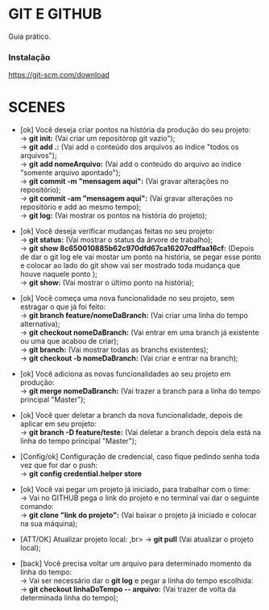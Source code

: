 # GIT E GITHUB

Guia prático.

### Instalação

https://git-scm.com/download

# SCENES

- [ok] Você deseja criar pontos na história da produção do seu projeto:<br>
    -> <strong>git init:</strong> (Vai criar um repositórop git vazio"); <br> 
    -> <strong>git add .:</strong> (Vai add o conteúdo dos arquivos ao índice "todos os arquivos");<br>
    -> <strong>git add nomeArquivo:</strong> (Vai add o conteúdo do arquivo ao índice "somente arquivo apontado");<br>
    -> <strong>git commit -m "mensagem aqui":</strong> (Vai gravar alterações no repositório);<br>
    -> <strong>git commit -am "mensagem aqui":</strong> (Vai gravar alterações no repositório e add ao mesmo tempo);<br>
    -> <strong>git log:</strong> (Vai mostrar os pontos na história do projeto);<br>

- [ok] Você deseja verificar mudanças feitas no seu projeto:<br>
    -> <strong>git status:</strong> (Vai mostrar o status da árvore de trabalho);<br>
    -> <strong>git show 8c650010885b62c970dfd67ca16207cdffaa16cf:</strong> (Depois de dar o git log ele vai mostar um ponto na história, se pegar esse ponto e colocar ao lado do git show vai ser mostrado toda mudança que houve naquele ponto );<br>
    -> <strong>git show:</strong> (Vai mostrar o último ponto na história);<br>

- [ok] Você começa uma nova funcionalidade no seu projeto, sem estragar o que já foi feito:<br>
    -> <strong>git branch feature/nomeDaBranch:</strong> (Vai criar uma linha do tempo alternativa);<br>
    -> <strong>git checkout nomeDaBranch:</strong> (Vai entrar em uma branch já existente ou uma que acabou de criar);<br>
    -> <strong>git branch:</strong> (Vai mostrar todas as branchs existentes);<br>
    -> <strong>git checkout -b nomeDaBranch:</strong> (Vai criar e entrar na branch);<br>

- [ok] Você adiciona as novas funcionalidades ao seu projeto em produção: <br>
    -> <strong>git merge nomeDaBranch:</strong> (Vai trazer a branch para a linha do tempo principal "Master");<br>

- [ok] Você quer deletar a branch da nova funcionalidade, depois de aplicar em seu projeto:<br>
    -> <strong>git branch -D feature/teste:</strong> (Vai deletar a branch depois dela está na linha do tempo principal "Master");<br>

- [Config/ok] Configuração de credencial, caso fique pedindo senha toda vez que for dar o push: <br>
    -> <strong>git config credential.helper store</strong>

- [ok] Você vai pegar um projeto já iniciado, para trabalhar com o time: <br>
    -> Vai no GITHUB pega o link do projeto e no terminal vai dar o seguinte comando: <br>
        -> <strong>git clone "link do projeto":</strong> (Vai baixar o projeto já iniciado e colocar na sua máquina); <br>

- [ATT/OK] Atualizar projeto local: ,br>
    -> <strong>git pull</strong> (Vai atualizar o projeto local);

- [back] Você precisa voltar um arquivo para determinado momento da linha do tempo:<br>
    -> Vai ser necessário dar o <strong>git log</strong> e pegar a linha do tempo escolhida:<br>
        -> <strong>git checkout linhaDoTempo -- arquivo:</strong> (Vai trazer de volta da determinada linha do tempo);<br>
